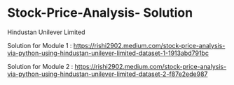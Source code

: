 # Stock-Price-Analysis- Solution
Hindustan Unilever Limited

Solution for Module 1 : https://rishi2902.medium.com/stock-price-analysis-via-python-using-hindustan-unilever-limited-dataset-1-1913abd791bc

Solution for Module 2 : https://rishi2902.medium.com/stock-price-analysis-via-python-using-hindustan-unilever-limited-dataset-2-f87e2ede987

